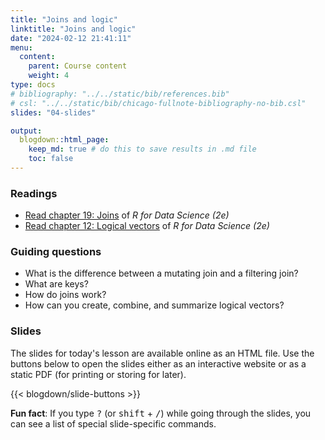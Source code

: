 ```yaml
---
title: "Joins and logic"
linktitle: "Joins and logic"
date: "2024-02-12 21:41:11"
menu:
  content:
    parent: Course content
    weight: 4
type: docs
# bibliography: "../../static/bib/references.bib"
# csl: "../../static/bib/chicago-fullnote-bibliography-no-bib.csl"
slides: "04-slides"

output:
  blogdown::html_page:
    keep_md: true # do this to save results in .md file
    toc: false
---
```


### Readings

- <i class="fas fa-book"></i> [Read chapter 19: Joins](https://r4ds.hadley.nz/joins.html) of *R for Data Science (2e)*
- <i class="fas fa-book"></i> [Read chapter 12: Logical vectors](https://r4ds.hadley.nz/logicals.html) of *R for Data Science (2e)*


### Guiding questions

- What is the difference between a mutating join and a filtering join?
- What are keys?
- How do joins work?
- How can you create, combine, and summarize logical vectors?

### Slides

The slides for today's lesson are available online as an HTML file. Use the buttons below to open the slides either as an interactive website or as a static PDF (for printing or storing for later).

{{< blogdown/slide-buttons >}}

**Fun fact**: If you type <kbd>?</kbd> (or <kbd>shift</kbd> + <kbd>/</kbd>) while going through the slides, you can see a list of special slide-specific commands.
